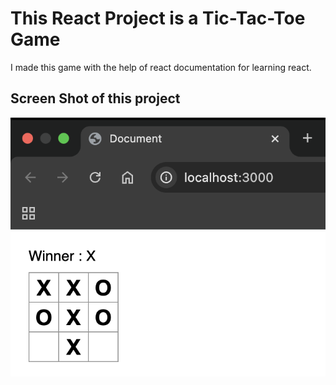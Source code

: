 <h1>This React Project is a Tic-Tac-Toe Game </h1>
<p>I made this game with the help of react documentation for learning react. </p>
<h2>Screen Shot of this project</h2>
<img src="./src/assets/image1.png" alt = "Project Screen Shot">
